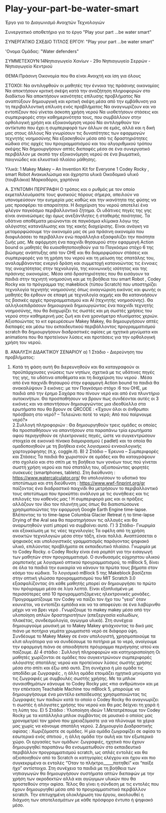 # Play-your-part-be-water-smart
Έργο για το Διαγωνισμό Ανοιχτών Τεχνολογιών

Συνεργατικό αποθετήριο για το έργο "Play your part ...be water smart"

ΣΥΝΕΡΓΑΤΙΚΟ ΣΧΕΔΙΟ ΤΙΤΛΟΣ ΕΡΓΟΥ: "Play your part ...be water smart"

'Ονομα Ομάδας: "Water defenders"

ΣΥΜΜΕΤΕΧΟΥΝ:14Νηπιαγωγείο Χανίων -  29ο Νηπιαγωγείο Σερρών - Νηπιαγωγείο Κεντριού

ΘΕΜΑ:Πράσινη Οικονομία  που θα είναι Ανοιχτή και ίση για όλους

ΣΤΟΧΟΙ:
Να αντιληφθούν οι μαθητές την έννοια της πράσινης οικονομίας
Να αποκτήσουν κριτική σκέψη κατά την αναζήτηση πληροφοριών στο διαδίκτυο
Να αποκτήσουν ικανότητες επίλυσης προβλήματος
Να αναπτύξουν δημιουργική και κριτική σκέψη μέσα από την εμβάθυνση για τη περιβαλλοντική επίλυση ενός προβλήματος
Να αναγνωρίζουν και να εντοπίζουν πού γίνεται άσκοπη χρήση νερού
Να υιοθετήσουν στάσεις και συμπεριφορές στην καθημερινότητα τους, που συμβάλλουν στην ορθολογική χρήση και εξοικονόμηση νερού
Να αντιληφθούν τον αντίκτυπο που έχει η συμπεριφορά των άλλων σε εμάς, αλλά και η δική μας στους άλλους
Να γνωρίσουν τις δυνατότητες των εφαρμογών τεχνητής νοημοσύνης
Να εξασκηθούν μέσα από τις δραστηριότητες κώδικα στις αρχές του προγραμματισμού και του αλγοριθμικού τρόπου σκέψης
Να δημιουργήσουν απτές διεπαφές μέσα σε ένα  συνεργατικό περιβάλλον με σκοπό   την εξοικονόμηση νερού σε ένα βιωματικό, παιγνιώδες και ελκυστικό πλαίσιο μάθησης.


Υλικά: 
1 Makey Makey – An Invention Kit for Everyone
1 Codey Rocky , smart Robot
Ανακυκλώσιμα και άχρηστα υλικά
Οικοδομικό υλικό (τουβλάκια)
Μαρκαδόροι, χαρτόνια

Α. ΣΥΝΤΟΜΗ ΠΕΡΙΓΡΑΦΗ
Ο τρόπος και ο ρυθμός με τον οποίο εκμεταλλευόμαστε τους φυσικούς πόρους σήμερα, απειλούν να υπονομεύσουν την ευημερία μας καθώς και την ικανότητα της φύσης να μας προσφέρει τα απαραίτητα. Η διαχείριση του νερού αποτελεί ένα φλέγον παγκόσμιο περιβαλλοντικό ζήτημα. Οι υδάτινες πηγές της γης είναι ανανεώσιμες όχι όμως ανεξάντλητες ή σταθερής ποιότητας. Τα υδάτινα αποθέματα μειώνονται σε παγκόσμια κλίμακα λόγω της αλόγιστης κατανάλωσης και της κακής διαχείρισης. Είναι ανάγκη να μεταμορφώσουμε την οικονομία μας σε μια πράσινη οικονομία που διαφυλάσσει το περιβάλλον ενώ παράλληλα εξασφαλίζει την ποιότητα ζωής μας.
Με αφόρμηση ένα παιχνίδι θησαυρού στην εφαρμογή Action bound οι μαθητές θα ευαισθητοποιηθούν για το Παγκόσμιο στόχο 6 της βιώσιμης ανάπτυξης από τον ΟΗΕ και θα διαμορφώσουν  στάσεις και συμπεριφορές για τη χρήση του νερού και τη μείωση της σπατάλης του, αναλαμβάνοντας ενεργό δράση  και συμμετοχή κατανοώντας τις έννοιες της ανοιχτότητας στην τεχνολογία, της κοινωνικής ισότητας και της πράσινης οικονομίας.
Μέσα από δραστηριότητες που θα εισάγουν τα παιδιά στην τεχνητή νοημοσύνη και  με τη βοήθεια του smart Robot , Codey Rocky και  το πρόγραμμα της makeblock  (τύπου Scratch) που υποστηρίζει τεχνολογία τεχνητής νοημοσύνης όπως αναγνώριση εικόνας και φωνής οι μαθητές θα έρθουν  σε επαφή με τεχνολογία αιχμής και θα κατανοήσουν τις βασικές αρχές προγραμματισμού και ΑΙ (τεχνητής νοημοσύνης). Θα αλληλοεπιδράσουν  δημιουργικά δημιουργώντας ένα παιχνίδι τεχνητής νοημοσύνης, που θα διαχωρίζει τις σωστές και μη σωστές  χρήσεις του νερού στην καθημερινή μας ζωή και ένα χρονόμετρο πλυσίματος χεριών.
Αξιοποιώντας το κιτ εφευρέσεων Makey Makey, θα δημιουργήσουν  απτές διεπαφές και μέσω του εκπαιδευτικού περιβάλλοντος προγραμματισμού scratch θα δημιουργήσουν διαδραστικές αφίσες με ηχητικά μηνύματα και animations που θα προτείνουν λύσεις και προτάσεις για την  ορθολογική χρήση του νερού.

Β. ΑΝΑΛΥΣΗ ΔΙΔΑΚΤΙΚΟΥ ΣΕΝΑΡΙΟΥ
α) 1 Στάδιο - Διερεύνηση του προβλήματος:
1. Κατά τη φάση αυτή θα διερευνηθούν και θα καταγραφούν οι προϋπάρχουσες γνώσεις των νηπίων, σχετικά με τις υδάτινες πηγές της γης, τα υδάτινα αποθέματα και τη διαχείριση του νερού . Μέσα από ένα παιχνίδι θησαυρού στην εφαρμογή Action bound τα παιδιά θα ανακαλύψουν 3 εικόνες:  με τον Παγκόσμιο στόχο :6 του ΟΗΕ, με  παιδιά από την έρημο Σαχάρα που πίνουν νερό και από ένα πλυντήριο αυτοκινήτων. Θα προσπαθήσουν να βρουν πως συνδέονται αυτές οι 3 εικόνες και να  απαντήσουν δημιουργώντας μια ιδεοθύελλα στα ερωτήματα που θα βρουν σε QRCODE : «Έχουν όλοι οι άνθρωποι πρόσβαση στο νερό? – Τελειώνει ποτέ το νερό; Από πού παίρνουμε νερό?»  
2.Συλλογή πληροφοριών : Θα δημιουργηθούν τρεις ομάδες οι οποίες θα προσπαθήσουν να απαντήσουν στα παραπάνω τρία ερωτήματα αφού  περιηγηθούν σε ηλεκτρονικές πηγές, ώστε να συγκεντρώσουν στοιχεία σε εικονικό πίνακα διαμοιρασμού ( padlet) και τα οποία θα ομαδοποιηθούν  με τη βοήθεια ενός λογισμικού εννοιολογικής χαρτογράφησης (π.χ. coggle.it).
Β) 2 Στάδιο – Έρευνα – Συμπεριφορές και Στάσεις
Τα παιδιά θα χωριστούν σε ομάδες και θα καταγράψουν στο σχολείο και στο σπίτι με τη βοήθεια των γονέων τους πού γίνεται σωστή χρήση νερού και πού σπατάλη του, αξιοποιώντας φορητές συσκευές (smartphones, tablets). Στη διεύθυνση : https://www.watercalculator.org/ θα υπολογίσουν το υδατικό του αποτύπωμα και στη διεύθυνση : https://www.wwf-finprint.org/gr  παίζοντας ένα διαδραστικό παιχνίδι θα μετρήσουν το  περιβαλλοντικό τους αποτύπωμα  που προκύπτει ανάλογα με τις συνήθειες και τις  επιλογές του καθενός μας ! Η συμπεριφορά μας και οι πράξεις αλλάζουν τον ίδιο τον πλανήτη μας όπως θα διαπιστώσουνε χρησιμοποιώντας την εφαρμογή Google Earth Engine time-lapse. Βλέποντας το το time-lapse Columbia Glacier Retreat ή το time-lapse Drying of the Aral sea θα παρατηρήσουν τις αλλαγές και θα αναρωτηθούν γιατί  μπορεί να συμβαίνει αυτό.
Γ) 3 Στάδιο-  Γνωριμία και εξοικείωση  με τις νέες τεχνολογίες
Τα οφέλη από τη χρήση ανοικτών τεχνολογιών μέσα στην τάξη, είναι πολλά. Αναπτύσσεται ο ψηφιακός και υπολογιστικός γραμματισμός παράγοντας  ψηφιακό υλικό, επιλύοντας  προβλήματα σε εκπαιδευτικό πλαίσιο.
Γνωριμία με το Codey Rocky. ο Codey Rocky είναι ένα ρομπότ για την εισαγωγή των μαθητών στον προγραμματισμό. Ο συνδυασμός εύχρηστου υλικού ρομποτικής με λογισμικό οπτικού προγραμματισμού, το mBlock 5, δίνει σε όλα τα παιδιά την ευκαιρία να κάνουν τα πρώτα τους βήματα στον κόσμο του κώδικα. Το λογισμικό mBlock 5 της Makeblock βασίζεται στην οπτική γλώσσα προγραμματισμού του MIT Scratch 3.0 εξασφαλίζοντας ότι κάθε μαθητής μπορεί αν δημιουργήσει το πρώτο του πρόγραμμα μέσα σε λίγα λεπτά. Είναι εξοπλισμένο με περισσότερες από 10 προγραμματιζόμενες ηλεκτρονικές μονάδες.
 Προγραμματίζουμε  τον Codey  να παίζει τον ήχο του "γεια" όταν κουνιέται, να εντοπίζει εμπόδια και  να τα αποφεύγει σε ένα λαβύρινθο μέχρι να να βρει νερό .
Γνωρίζουμε το makey makey  μέσα από την υλοποίηση απλών δραστηριοτήτων (επεξεργασία καλωδίων, πλακέτας, συνδεσμολογία, αγώγιμα υλικά). Στη συνέχεια δημιουργούμε μουσική με το Makey Makey φτιάχνοντας  το δικό μας πιάνο με ποτήρια γεμάτα χρωματιστό νερό σε διάφορα ύψη. Συνδέουμε το Makey Makey σε έναν υπολογιστή, χρησιμοποιούμε τα κλιπ αλιγάτορα για να συνδέσουμε  τα ποτήρια με το νερό,  ανοίγουμε την εφαρμογή πιάνο σε οποιοδήποτε πρόγραμμα περιήγησης ιστού και παίζουμε.
Δ) 4 στάδιο : Συλλογή πληροφοριών και κατηγοριοποίηση
Οι μαθητές χωρίζονται σε ομάδες που  συγκεντρώνουν συμπεριφορές αλόγιστης σπατάλης νερού και προτείνουν λύσεις σωστής χρήσης μέσα στο σπίτι  και έξω από αυτό.
Στη συνέχεια ή μία ομάδα τις αποδίδει με ζωγραφιές , η άλλη ομάδα ετοιμάζει ηχητικά μηνύματα για τις ζωγραφιές με συμβουλές σωστής χρήσης.
Με τα μπλοκ συναισθημάτων κάνουμε το Codey Rocky μας «πιο ανθρώπινο» και με την επέκταση Teachable Machine του mBlock 5, μπορούμε να δημιουργήσουμε  ένα μοντέλο εκπαίδευσης χρησιμοποιώντας τις ζωγραφιές των παιδιών  κατά το οποίο ο Codey Rocky  θα αναγνωρίζει τι σωστές ή αλόγιστες χρήσης του νερού και θα μας δείχνει τη χαρά ή τη λύπη του.
Ε) 5 Στάδιο : Υλοποίηση ιδεών
1.Μετατρέπουμε τον Codey Rocky  με τα κατάλληλα μπλοκ συμβάντος σε μουσικό  ο οποίος μας χρονομετρεί τον χρόνο που χρειαζόμαστε για να πλύνουμε τα χέρια μας χωρίς να κάνουμε σπατάλη νερού.
2.Δημιουργία Διαδραστικής αφίσας :
Χωριζόμαστε σε ομάδες. Η μία ομάδα ζωγραφίζει σε αφίσα το εσωτερικό ενός σπιτιού , η άλλη ομάδα την αυλή και τον εξωτερικό χώρο.
Οι εργασίες των ομάδων: ζωγραφιές, ηχητικά που έχουν δημιουργηθεί παραπάνω θα ενσωματωθούν στο  εκπαιδευτικό περιβάλλον προγραμματισμού scratch, ως απλές εντολές και θα αξιοποιηθούν από το Scratch οι κατηγορίες ελέγχου και ήχου και πιο συγκεκριμένα οι εντολές  “Όταν το πλήκτρο_____πατηθεί” και “παίξε ήχο” αντίστοιχα.
Στη συνέχεια τα παιδιά με τη βοήθεια των νηπιαγωγών θα δημιουργήσουν συστήματα απτών διεπαφών με την χρήση των ακροδεκτών αλλά και αγώγιμων υλικών που θα προστεθούν  στην αφίσα. Τέλος θα γίνει η σύνδεση με τις εντολές που έχουν  δημιουργηθεί μέσα από το προγραμματιστικό περιβάλλον scratch.
Την επιτυχημένη ολοκλήρωση του έργου, ακολουθεί η διάχυση των αποτελεσμάτων με κάθε πρόσφορο έντυπο ή ψηφιακό μέσο.
